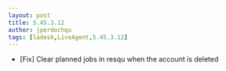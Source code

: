 ```yaml
---
layout: post
title: 5.45.3.12
author: jperdochqu
tags: [ladesk,LiveAgent,5.45.3.12]
---
```

- [Fix] Clear planned jobs in resqu when the account is deleted

